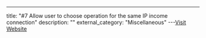 ---
title: "#7 Allow user to choose operation for the same IP income connection"
description: ""
external_category: "Miscellaneous"
---[Visit Website](https://github.com/WangYihang/Platypus/issues/7)

